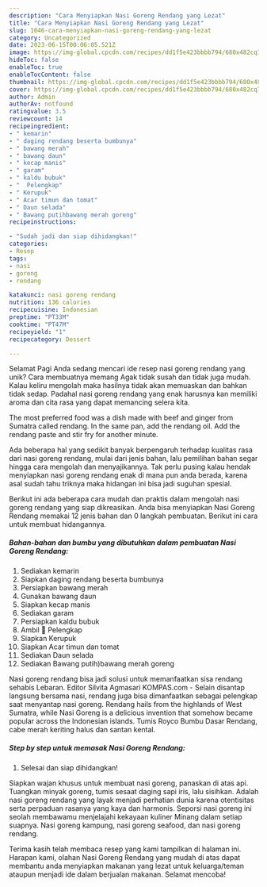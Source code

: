 ```yaml
---
description: "Cara Menyiapkan Nasi Goreng Rendang yang Lezat"
title: "Cara Menyiapkan Nasi Goreng Rendang yang Lezat"
slug: 1046-cara-menyiapkan-nasi-goreng-rendang-yang-lezat
category: Uncategorized
date: 2023-06-15T00:06:05.521Z
image: https://img-global.cpcdn.com/recipes/dd1f5e423bbbb794/680x482cq70/nasi-goreng-rendang-foto-resep-utama.jpg
hideToc: false
enableToc: true
enableTocContent: false
thumbnail: https://img-global.cpcdn.com/recipes/dd1f5e423bbbb794/680x482cq70/nasi-goreng-rendang-foto-resep-utama.jpg
cover: https://img-global.cpcdn.com/recipes/dd1f5e423bbbb794/680x482cq70/nasi-goreng-rendang-foto-resep-utama.jpg
author: Admin
authorAv: notfound
ratingvalue: 3.5
reviewcount: 14
recipeingredient:
- " kemarin"
- " daging rendang beserta bumbunya"
- " bawang merah"
- " bawang daun"
- " kecap manis"
- " garam"
- " kaldu bubuk"
- "  Pelengkap"
- " Kerupuk"
- " Acar timun dan tomat"
- " Daun selada"
- " Bawang putihbawang merah goreng"
recipeinstructions:

- "Sudah jadi dan siap dihidangkan!"
categories:
- Resep
tags:
- nasi
- goreng
- rendang

katakunci: nasi goreng rendang 
nutrition: 136 calories
recipecuisine: Indonesian
preptime: "PT33M"
cooktime: "PT47M"
recipeyield: "1"
recipecategory: Dessert

---
```



Selamat Pagi Anda sedang mencari ide resep nasi goreng rendang yang unik? Cara membuatnya memang Agak tidak susah dan tidak juga mudah. Kalau keliru mengolah maka hasilnya tidak akan memuaskan dan bahkan tidak sedap. Padahal nasi goreng rendang yang enak harusnya kan memiliki aroma dan cita rasa yang dapat memancing selera kita.


The most preferred food was a dish made with beef and ginger from Sumatra called rendang. In the same pan, add the rendang oil. Add the rendang paste and stir fry for another minute.

Ada beberapa hal yang sedikit banyak berpengaruh terhadap kualitas rasa dari nasi goreng rendang, mulai dari jenis bahan, lalu pemilihan bahan segar hingga cara mengolah dan menyajikannya. Tak perlu pusing kalau hendak menyiapkan nasi goreng rendang enak di mana pun anda berada, karena asal sudah tahu triknya maka hidangan ini bisa jadi suguhan spesial.


Berikut ini ada beberapa cara mudah dan praktis dalam mengolah nasi goreng rendang yang siap dikreasikan. Anda bisa menyiapkan Nasi Goreng Rendang memakai 12 jenis bahan dan 0 langkah pembuatan. Berikut ini cara untuk membuat hidangannya.

<!--inarticleads1-->

##### Bahan-bahan dan bumbu yang dibutuhkan dalam pembuatan Nasi Goreng Rendang:

1. Sediakan  kemarin
1. Siapkan  daging rendang beserta bumbunya
1. Persiapkan  bawang merah
1. Gunakan  bawang daun
1. Siapkan  kecap manis
1. Sediakan  garam
1. Persiapkan  kaldu bubuk
1. Ambil  📌 Pelengkap
1. Siapkan  Kerupuk
1. Siapkan  Acar timun dan tomat
1. Sediakan  Daun selada
1. Sediakan  Bawang putih)bawang merah goreng


Nasi goreng rendang bisa jadi solusi untuk memanfaatkan sisa rendang sehabis Lebaran. Editor Silvita Agmasari KOMPAS.com - Selain disantap langsung bersama nasi, rendang juga bisa dimanfaatkan sebagai pelengkap saat menyantap nasi goreng. Rendang hails from the highlands of West Sumatra, while Nasi Goreng is a delicious invention that somehow became popular across the Indonesian islands. Tumis Royco Bumbu Dasar Rendang, cabe merah keriting halus dan santan kental. 

<!--inarticleads2-->

##### Step by step untuk memasak Nasi Goreng Rendang:


1. Selesai dan siap dihidangkan!

Siapkan wajan khusus untuk membuat nasi goreng, panaskan di atas api. Tuangkan minyak goreng, tumis sesaat daging sapi iris, lalu sisihkan. Adalah nasi goreng rendang yang layak menjadi perhatian dunia karena otentisitas serta perpaduan rasanya yang kaya dan harmonis. Seporsi nasi goreng ini seolah membawamu menjelajahi kekayaan kuliner Minang dalam setiap suapnya. Nasi goreng kampung, nasi goreng seafood, dan nasi goreng rendang. 

Terima kasih telah membaca resep yang kami tampilkan di halaman ini. Harapan kami, olahan Nasi Goreng Rendang yang mudah di atas dapat membantu anda menyiapkan makanan yang lezat untuk keluarga/teman ataupun menjadi ide dalam berjualan makanan. Selamat mencoba!
